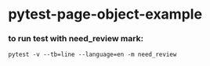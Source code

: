 # pytest-page-object-example

### to run test with need_review mark: 
```pytest -v --tb=line --language=en -m need_review```

